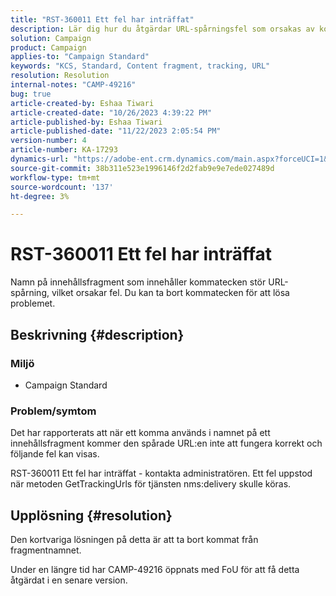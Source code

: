 ```yaml
---
title: "RST-360011 Ett fel har inträffat"
description: Lär dig hur du åtgärdar URL-spårningsfel som orsakas av kommatecken i innehållsfragmentnamn.
solution: Campaign
product: Campaign
applies-to: "Campaign Standard"
keywords: "KCS, Standard, Content fragment, tracking, URL"
resolution: Resolution
internal-notes: "CAMP-49216"
bug: true
article-created-by: Eshaa Tiwari
article-created-date: "10/26/2023 4:39:22 PM"
article-published-by: Eshaa Tiwari
article-published-date: "11/22/2023 2:05:54 PM"
version-number: 4
article-number: KA-17293
dynamics-url: "https://adobe-ent.crm.dynamics.com/main.aspx?forceUCI=1&pagetype=entityrecord&etn=knowledgearticle&id=7ff3d131-1e74-ee11-9ae7-6045bd0063aa"
source-git-commit: 38b311e523e1996146f2d2fab9e9e7ede027489d
workflow-type: tm+mt
source-wordcount: '137'
ht-degree: 3%

---
```


# RST-360011 Ett fel har inträffat


Namn på innehållsfragment som innehåller kommatecken stör URL-spårning, vilket orsakar fel. Du kan ta bort kommatecken för att lösa problemet.

## Beskrivning {#description}


### <b>Miljö</b>

- Campaign Standard




### <b>Problem/symtom</b>

Det har rapporterats att när ett komma används i namnet på ett innehållsfragment kommer den spårade URL:en inte att fungera korrekt och följande fel kan visas.

RST-360011 Ett fel har inträffat - kontakta administratören.
Ett fel uppstod när metoden GetTrackingUrls för tjänsten nms:delivery skulle köras.






## Upplösning {#resolution}


Den kortvariga lösningen på detta är att ta bort kommat från fragmentnamnet.

Under en längre tid har CAMP-49216 öppnats med FoU för att få detta åtgärdat i en senare version.
